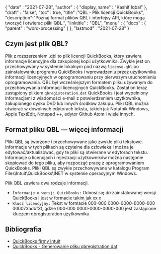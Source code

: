 {
  "date" : "2021-07-28",
  "author" : {
    "display_name" : "Kashif Iqbal"
},
  "draft" : "false",
  "toc" : true,
  "title" :"QBL - Plik licencji QuickBooks",
  "description":"Poznaj format plików QBL i interfejsy API, które mogą tworzyć i otwierać pliki QBL.",
  "linktitle" : "QBL",
  "menu" : {
    "docs" : {
      "parent" : "word-processing"
}
},
  "lastmod" : "2021-07-28"
}

## Czym jest plik QBL?

Plik z rozszerzeniem .qbl to plik licencji QuickBooks, który zawiera informacje licencyjne dla zakupionej kopii użytkownika. Zwykle jest on przechowywany w systemie lokalnym pod nazwą `license.qbl` po zainstalowaniu programu QuickBooks i wprowadzeniu przez użytkownika informacji licencyjnych w oprogramowaniu przy pierwszym uruchomieniu oprogramowania. QBL był wcześniejszym formatem pliku używanym do przechowywania informacji licencyjnych QuickBooks. Został on teraz zastąpiony plikiem `qbregisteration.dat` QuickBooks i jest wypełniony informacjami z wiadomości e-mail z potwierdzeniem użytkownika, zakupionego dysku DVD lub innych środków zakupu. Pliki QBL można otwierać w dowolnych edytorach tekstu, takich jak Notatnik Windows, Apple TextEdit, Notepad ++, edytor Github Atom i wiele innych.

## Format pliku QBL — więcej informacji

Pliki QBL są tworzone i przechowywane jako zwykłe pliki tekstowe. Informacje w tych plikach są czytelne dla człowieka i można je edytować/aktualizować, gdy te pliki są otwierane w edytorach tekstu. Informacje o licencjach i rejestracji użytkowników można następnie skopiować do tego pliku, aby rozpocząć pracę z oprogramowaniem QuickBooks. Pliki QBL są zwykle przechowywane w katalogu Program Files\Intuit\QuickBooks\INET w systemie operacyjnym Windows.

Plik QBL zawiera dwa rodzaje informacji.

* `Informacje o wersji QuickBooks:` Odnosi się do zainstalowanej wersji QuickBooks i jest w formacie takim jak xx.x
* `Klucz licencyjny:` Tekst w formacie 000-000 0000-0000-0000-000 000073adbf3f, gdzie 000-000 0000-0000-0000-000 jest zastąpione kluczem qbregisteration użytkownika

## Bibliografia

* [QuickBooks firmy Intuit](https://quickbooks.intuit.com/)
* [QuickBooks - Generowanie pliku qbregistration.dat](https://quickbooks.intuit.com/learn-support/en-us/help-article/license-information/create-create-qbregistration-dat-file/L7S5BwSst_US_en_US)

